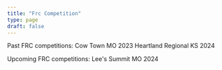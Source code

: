 ```yaml
---
title: "Frc Competition"
type: page
draft: false
---
```

Past FRC competitions: 
Cow Town MO 2023
Heartland Regional KS 2024

Upcoming FRC competitions:
Lee's Summit MO 2024
